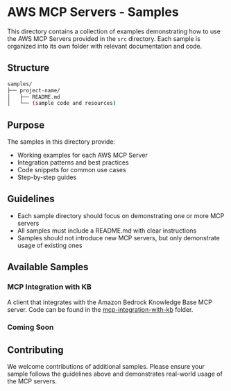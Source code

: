 # AWS MCP Servers - Samples

This directory contains a collection of examples demonstrating how to use the AWS MCP Servers provided in the `src` directory. Each sample is organized into its own folder with relevant documentation and code.

## Structure

```bash
samples/
├── project-name/
│   ├── README.md
│   └── (sample code and resources)
```

## Purpose

The samples in this directory provide:

- Working examples for each AWS MCP Server
- Integration patterns and best practices
- Code snippets for common use cases
- Step-by-step guides

## Guidelines

- Each sample directory should focus on demonstrating one or more MCP servers
- All samples must include a README.md with clear instructions
- Samples should not introduce new MCP servers, but only demonstrate usage of existing ones

## Available Samples

### MCP Integration with KB

A client that integrates with the Amazon Bedrock Knowledge Base MCP server. Code can be found in the [mcp-integration-with-kb](./mcp-integration-with-kb/) folder.

### Coming Soon

## Contributing

We welcome contributions of additional samples. Please ensure your sample follows the guidelines above and demonstrates real-world usage of the MCP servers.
